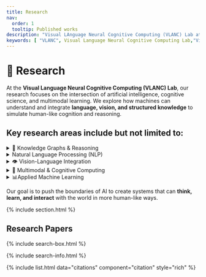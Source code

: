 ```yaml
---
title: Research
nav:
  order: 1
  tooltip: Published works
description: "Visual LAnguage Neural Cognitive Computing (VLANC) Lab at Mahindra University integrates AI, Vision, Language, and Neural Computation for multimodal understanding, Knowledge Graphs, GNNs, and Brain-computer Interfaces. At the VLANC Lab, we investigate cutting-edge areas such as Deep Generative Models, Natural Language Processing (NLP), and Visual Language understanding to build intelligent systems capable of reasoning, perception, and learning across modalities. As a leading Mahindra University AI Lab, the Visual Language Neural Cognitive Computing Lab fosters interdisciplinary innovation and contributes to the global AI community through impactful research, collaboration, and knowledge creation."
keywords: [ "VLANC", Visual Language Neural Cognitive Computing Lab,"Visual Language", "Neural Cognitive Computing", "VLANC Lab", "AI Research", "Knowledge Graph", "Graph Neural Networks", "Multimodal AI", "Brain-Computer Interfaces", "Deep Generative Models", "Natural Language Processing", "Vision-Language Integration","NLP", "AI", "AI and Neuroscience lab", "Mahindra University AI lab", "Nidhi Goyal", "Dr. Nidhi Goyal","Research","Research Grants","Projects","Papers","Research Paper","Research Works","Collaborations", "Interdiscipline","Past Projects","Current Projects", "Ongoing Projects","Past Research","Current Research", "Ongoing Research" ]
---
```


<!-- # {% include icon.html icon="fa-solid fa-microscope" %}Research -->

# 🔬 Research

At the **Visual Language Neural Cognitive Computing (VLANC) Lab**, our research focuses on the intersection of artificial intelligence, cognitive science, and multimodal learning. We explore how machines can understand and integrate **language, vision, and structured knowledge** to simulate human-like cognition and reasoning.

## Key research areas include but not limited to:

<details markdown="1">
<summary>🧠 Knowledge Graphs & Reasoning </summary>
Building and utilizing domain-specific knowledge graphs for information extraction, semantic understanding, and intelligent decision-making.
</details>

<details markdown="2">
<summary>Natural Language Processing (NLP)</summary>
Investigating transformer-based models for understanding and generating human language, with applications in dialogue systems, question answering, and summarization.
</details>


<details markdown="3">
<summary>👁️ Vision-Language Integration</summary>
 Bridging visual and textual modalities using deep learning techniques for tasks such as image captioning, visual question answering (VQA), and scene understanding.
</details>
  
<details markdown="4">
<summary>🔄 Multimodal & Cognitive Computing </summary>
 Combining signals from various modalities to model human-like cognition, including memory, attention, and reasoning.
</details>

<details markdown="5">
<summary>📊Applied Machine Learning </summary>
  Designing ML and DL solutions for real-world problems in education, job skill matching, and social platforms.
</details>

Our goal is to push the boundaries of AI to create systems that can **think, learn, and interact** with the world in more human-like ways.


{% include section.html %}


## Research Papers

{% include search-box.html %}

{% include search-info.html %}

{% include list.html data="citations" component="citation" style="rich" %}
